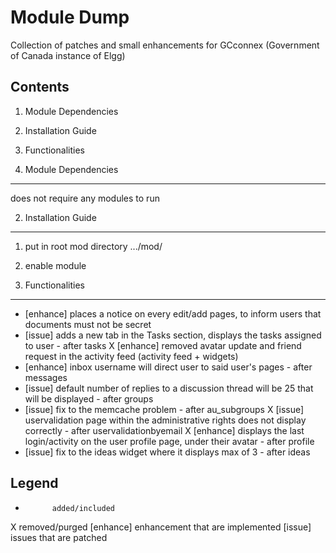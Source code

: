 Module Dump
=====================
Collection of patches and small enhancements for GCconnex (Government of Canada instance of Elgg)

Contents
--------
1. Module Dependencies
2. Installation Guide
3. Functionalities


1. Module Dependencies
----------------------
does not require any modules to run


2. Installation Guide
----------------------
1. put in root mod directory .../mod/ 
2. enable module

	
3. Functionalities
-------------------
+ [enhance] places a notice on every edit/add pages, to inform users that documents must not be secret
+ [issue] adds a new tab in the Tasks section, displays the tasks assigned to user 						- after tasks
X [enhance] removed avatar update and friend request in the activity feed (activity feed + widgets)
+ [enhance] inbox username will direct user to said user's pages 										- after messages
+ [issue] default number of replies to a discussion thread will be 25 that will be displayed			- after groups
+ [issue] fix to the memcache problem																	- after au_subgroups
X [issue] uservalidation page within the administrative rights does not display correctly				- after uservalidationbyemail
X [enhance] displays the last login/activity on the user profile page, under their avatar				- after profile
+ [issue] fix to the ideas widget where it displays max of 3											- after ideas


Legend
------
+ 			added/included
X 			removed/purged
[enhance] 	enhancement that are implemented
[issue]		issues that are patched 